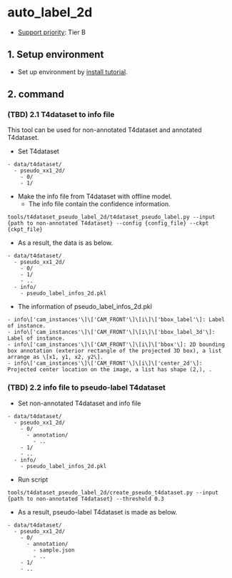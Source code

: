 # auto_label_2d

- [Support priority](https://github.com/tier4/AWML/blob/main/docs/design/autoware_ml_design.md#support-priority): Tier B

## 1. Setup environment

- Set up environment by [install tutorial](/docs/tutorial/tutorial_install.md).

## 2. command
### (TBD) 2.1 T4dataset to info file

This tool can be used for non-annotated T4dataset and annotated T4dataset.
- Set T4dataset

```
- data/t4dataset/
  - pseudo_xx1_2d/
    - 0/
    - 1/
```

- Make the info file from T4dataset with offline model.
  - The info file contain the confidence information.

```
tools/t4dataset_pseudo_label_2d/t4dataset_pseudo_label.py --input {path to non-annotated T4dataset} --config {config_file} --ckpt {ckpt_file}
```

- As a result, the data is as below.

```
- data/t4dataset/
  - pseudo_xx1_2d/
    - 0/
    - 1/
    - ..
  - info/
    - pseudo_label_infos_2d.pkl
```

- The information of pseudo_label_infos_2d.pkl

```
- info\['cam_instances'\]\['CAM_FRONT'\]\[i\]\['bbox_label'\]: Label of instance.
- info\['cam_instances'\]\['CAM_FRONT'\]\[i\]\['bbox_label_3d'\]: Label of instance.
- info\['cam_instances'\]\['CAM_FRONT'\]\[i\]\['bbox'\]: 2D bounding box annotation (exterior rectangle of the projected 3D box), a list arrange as \[x1, y1, x2, y2\].
- info\['cam_instances'\]\['CAM_FRONT'\]\[i\]\['center_2d'\]: Projected center location on the image, a list has shape (2,), .
```

### (TBD) 2.2 info file to pseudo-label T4dataset

- Set non-annotated T4dataset and info file

```
- data/t4dataset/
  - pseudo_xx1_2d/
    - 0/
      - annotation/
        - ..
    - 1/
    - ..
  - info/
    - pseudo_label_infos_2d.pkl
```

- Run script

```
tools/t4dataset_pseudo_label_2d/create_pseudo_t4dataset.py --input {path to non-annotated T4dataset} --threshold 0.3
```

- As a result, pseudo-label T4dataset is made as below.

```
- data/t4dataset/
  - pseudo_xx1_2d/
    - 0/
      - annotation/
        - sample.json
        - ..
    - 1/
    - ..
```
